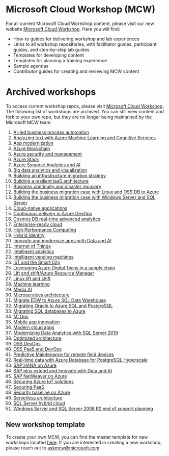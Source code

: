 # Microsoft Cloud Workshop (MCW)
For all current Microsoft Cloud Workshop content, please visit our new website [Microsoft Cloud Workshop](http://microsoftcloudworkshop.com). Here you will find: 
- How-to guides for delivering workshop and lab experiences
- Links to all workshop repositories, with facilitator guides, participant guides, and step-by-step lab guides 
- Templates for developing content
- Templates for planning a training experience
- Sample agendas
- Contributor guides for creating and reviewing MCW content

# Archived workshops
To access current workshop repos, please visit [Microsoft Cloud Workshop](http://microsoftcloudworkshop.com). The following list of workshops are archived. You can still view content and fork to your own repo, but they are no longer being maintained by the Microsoft MCW team. 

1. [AI-led business process automation](https://github.com/microsoft/MCW-AI-led-business-process-automation)
2. [Analyzing text with Azure Machine Learning and Cognitive Services](https://github.com/microsoft/MCW-Analyzing-text-with-Azure-Machine-Learning-and-Cognitive-Services)
1. [App modernization](https://github.com/Microsoft/MCW-App-Modernization)
3. [Azure Blockchain](https://github.com/Microsoft/MCW-Azure-Blockchain)
4. [Azure security and management](https://github.com/Microsoft/MCW-Azure-Security-and-Management)
5. [Azure Stack](https://github.com/microsoft/MCW-Azure-Stack)
6. [Azure Synapse Analytics and AI](https://github.com/microsoft/MCW-Azure-Synapse-Analytics-and-AI)
7. [Big data analytics and visualization](https://github.com/microsoft/MCW-Big-data-analytics-and-visualization)
8. [Building an infrastructure migration strategy](https://github.com/microsoft/MCW-Building-an-infrastructure-migration-strategy)
9. [Building a resilient IaaS architecture](https://github.com/microsoft/MCW-Building-a-resilient-IaaS-architecture)
10. [Business continuity and disaster recovery](https://github.com/Microsoft/MCW-Business-Continuity-and-Disaster-Recovery)
11. [Building the business migration case with Linux and OSS DB to Azure](https://github.com/microsoft/MCW-Building-the-business-migration-case-with-Linux-and-OSS-DB-to-Azure)
12. [Building the business migration case with Windows Server and SQL Server](https://github.com/microsoft/MCW-Building-the-business-migration-case-with-Windows-Server-and-SQL-Server)
13. [Cloud-native applications](https://github.com/Microsoft/MCW-Cloud-native-applications)
14. [Continuous delivery in Azure DevOps](https://github.com/Microsoft/MCW-Continuous-Delivery-in-Azure-DevOps)
15. [Cosmos DB real-time advanced analytics](https://github.com/Microsoft/MCW-Cosmos-DB-Real-Time-Advanced-Analytics)
16. [Enterprise-ready cloud](https://github.com/Microsoft/MCW-Enterprise-Ready-Cloud)
17. [High Performance Computing](https://github.com/microsoft/MCW-High-Performance-Computing)
18. [Hybrid Identity](https://github.com/microsoft/MCW-Hybrid-identity)
19. [Innovate and modernize apps with Data and AI](https://github.com/microsoft/MCW-Innovate-and-modernize-apps-with-Data-and-AI)
20. [Internet of Things](https://github.com/Microsoft/MCW-Internet-of-Things)
21. [Intelligent analytics](https://github.com/Microsoft/MCW-Intelligent-analytics)
22. [Intelligent vending machines](https://github.com/Microsoft/MCW-Intelligent-Vending-Machines)
23. [IoT and the Smart City](https://github.com/microsoft/MCW-IoT-and-the-Smart-City)
24. [Leveraging Azure Digital Twins in a supply chain](https://github.com/microsoft/MCW-Leveraging-Azure-Digital-Twins-in-a-supply-chain)
25. [Lift and shift/Azure Resource Manager](https://github.com/Microsoft/MCW-Lift-and-shift-Azure-Resource-Manager)
26. [Linux lift and shift](https://github.com/Microsoft/MCW-Linux-Lift-and-Shift)
27. [Machine learning](https://github.com/Microsoft/MCW-Machine-learning)
28. [Media AI](https://github.com/Microsoft/MCW-Media-AI)
29. [Microservices architecture](https://github.com/Microsoft/MCW-Microservices-Architecture)
30. [Migrate EDW to Azure SQL Data Warehouse](https://github.com/Microsoft/MCW-Migrate-EDW-to-Azure-SQL-Data-Warehouse)
31. [Migrating Oracle to Azure SQL and PostgreSQL](https://github.com/Microsoft/MCW-Migrating-Oracle-to-Azure-SQL-and-PostgreSQL)
32. [Migrating SQL databases to Azure](https://github.com/microsoft/MCW-Migrating-SQL-databases-to-Azure)
33. [MLOps](https://github.com/microsoft/MCW-ML-Ops)
34. [Mobile app innovation](https://github.com/Microsoft/MCW-Mobile-App-Innovation)
35. [Modern cloud apps](https://github.com/Microsoft/MCW-Modern-Cloud-Apps)
36. [Modernizing Data Analytics with SQL Server 2019](https://github.com/Microsoft/MCW-Modernizing-Data-Analytics-with-SQL-Server-2019)
37. [Optimized architecture](https://github.com/Microsoft/MCW-Optimized-Architecture)
38. [OSS DevOps](https://github.com/Microsoft/MCW-OSS-DevOps)
39. [OSS PaaS and DevOps](https://github.com/Microsoft/MCW-OSS-PaaS-and-DevOps)
40. [Predictive Maintenance for remote field devices](https://github.com/microsoft/MCW-Predictive-Maintenance-for-remote-field-devices)
41. [Real-time data with Azure Database for PostgreSQL Hyperscale](https://github.com/Microsoft/MCW-Real-time-data-with-Azure-Database-for-PostgreSQL-Hyperscale)
42. [SAP HANA on Azure](https://github.com/microsoft/MCW-SAP-HANA-on-Azure/tree/master)
43. [SAP plus extend and Innovate with Data and AI](https://github.com/microsoft/MCW-SAP-plus-extend-and-innovate-with-Data-and-AI)
44. [SAP NetWeaver on Azure](https://github.com/Microsoft/MCW-SAP-NetWeaver-on-Azure)
45. [Securing Azure IoT solutions](https://github.com/microsoft/MCW-Securing-Azure-IoT-solutions)
46. [Securing PaaS](https://github.com/Microsoft/MCW-Securing-PaaS)
47. [Security baseline on Azure](https://github.com/Microsoft/MCW-Security-baseline-on-Azure)
48. [Serverless architecture](https://github.com/Microsoft/MCW-Serverless-Architecture)
49. [SQL Server hybrid cloud](https://github.com/Microsoft/MCW-SQL-Server-hybrid-cloud)
50. [Windows Server and SQL Server 2008 R2 end of support planning](https://github.com/Microsoft/MCW-Windows-Server-and-SQL-Server-2008-R2-End-of-Support-Planning)

## New workshop template
To create your own MCW, you can find the master template for new workshops located [here](https://github.com/Microsoft/MCW-Template-Cloud-Workshop). If you are interested in creating a new workshop, please reach out to askmcw@microsoft.com. 
